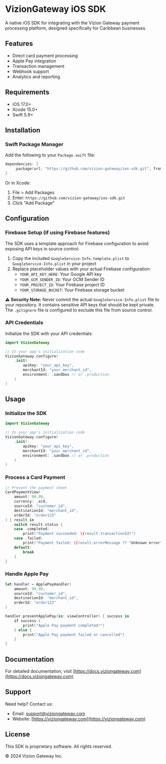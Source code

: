 # VizionGateway iOS SDK

A native iOS SDK for integrating with the Vizion Gateway payment processing platform, designed specifically for Caribbean businesses.

## Features

- Direct card payment processing
- Apple Pay integration
- Transaction management
- Webhook support
- Analytics and reporting

## Requirements

- iOS 17.0+
- Xcode 15.0+
- Swift 5.9+

## Installation

### Swift Package Manager

Add the following to your `Package.swift` file:

```swift
dependencies: [
    .package(url: "https://github.com/vizion-gateway/ios-sdk.git", from: "1.0.0")
]
```

Or in Xcode:
1. File > Add Packages
2. Enter: `https://github.com/vizion-gateway/ios-sdk.git`
3. Click "Add Package"

## Configuration

### Firebase Setup (if using Firebase features)

The SDK uses a template approach for Firebase configuration to avoid exposing API keys in source control:

1. Copy the included `GoogleService-Info.template.plist` to `GoogleService-Info.plist` in your project
2. Replace placeholder values with your actual Firebase configuration:
   - `YOUR_API_KEY_HERE`: Your Google API key
   - `YOUR_GCM_SENDER_ID`: Your GCM Sender ID
   - `YOUR_PROJECT_ID`: Your Firebase project ID
   - `YOUR_STORAGE_BUCKET`: Your Firebase storage bucket

⚠️ **Security Note:** Never commit the actual `GoogleService-Info.plist` file to your repository. It contains sensitive API keys that should be kept private. The `.gitignore` file is configured to exclude this file from source control.

### API Credentials

Initialize the SDK with your API credentials:

```swift
import VizionGateway

// In your app's initialization code
VizionGateway.configure(
    .init(
        apiKey: "your_api_key",
        merchantId: "your_merchant_id",
        environment: .sandbox // or .production
    )
)
```

## Usage

### Initialize the SDK

```swift
import VizionGateway

// In your app's initialization code
VizionGateway.configure(
    .init(
        apiKey: "your_api_key",
        merchantId: "your_merchant_id",
        environment: .sandbox // or .production
    )
)
```

### Process a Card Payment

```swift
// Present the payment sheet
CardPaymentView(
    amount: 99.99,
    currency: .xcd,
    sourceId: "customer_id",
    destinationId: "merchant_id",
    orderId: "order123"
) { result in
    switch result.status {
    case .completed:
        print("Payment succeeded: \(result.transactionId)")
    case .failed:
        print("Payment failed: \(result.errorMessage ?? "Unknown error")")
    default:
        break
    }
}
```

### Handle Apple Pay

```swift
let handler = ApplePayHandler(
    amount: 99.99,
    sourceId: "customer_id",
    destinationId: "merchant_id",
    orderId: "order123"
)

handler.presentApplePay(in: viewController) { success in
    if success {
        print("Apple Pay payment completed!")
    } else {
        print("Apple Pay payment failed or cancelled")
    }
}
```

## Documentation

For detailed documentation, visit [https://docs.viziongateway.com](https://docs.viziongateway.com)

## Support

Need help? Contact us:
- Email: support@viziongateway.com
- Website: [https://viziongateway.com](https://viziongateway.com)

## License

This SDK is proprietary software. All rights reserved.

© 2024 Vizion Gateway Inc. 